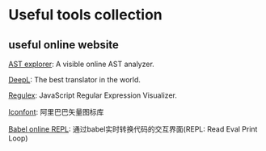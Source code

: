 # Useful tools collection

## useful online website

[AST explorer](https://astexplorer.net/): A visible online AST analyzer.

[DeepL](https://www.deepl.com/home): The best translator in the world.

[Regulex](https://jex.im/regulex): JavaScript Regular Expression Visualizer.

[Iconfont](https://www.iconfont.cn/): 阿里巴巴矢量图标库

[Babel online REPL](https://babeljs.io/repl): 通过babel实时转换代码的交互界面(REPL: Read Eval Print Loop)